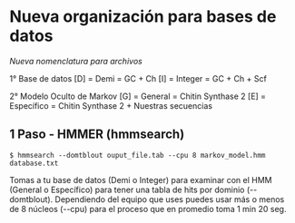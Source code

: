 # Nueva organización para bases de datos

*Nueva nomenclatura para archivos*

1° Base de datos    [D] = Demi = GC + Ch
                    [I] = Integer = GC + Ch + Scf
                    
2° Modelo Oculto de Markov      [G] = General = Chitin Synthase 2
                                [E] = Específico = Chitin Synthase 2 + Nuestras secuencias
                                
## 1 Paso - HMMER (hmmsearch)

`$ hmmsearch --domtblout ouput_file.tab --cpu 8 markov_model.hmm database.txt`

Tomas a tu base de datos (Demi o Integer) para examinar con el HMM (General o Específico) para tener una tabla de hits por dominio (--domtblout). Dependiendo del equipo que uses puedes usar más o menos de 8 núcleos (--cpu) para el proceso que en promedio toma 1 min 20 seg.


